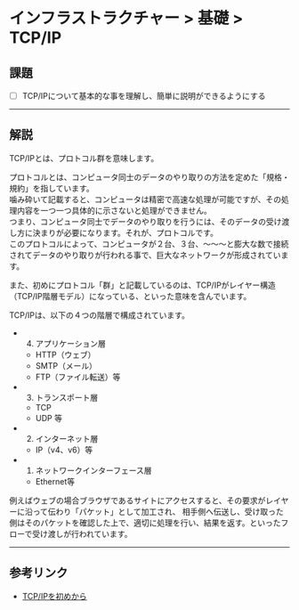 # インフラストラクチャー > 基礎 > TCP/IP

## 課題

- [ ] TCP/IPについて基本的な事を理解し、簡単に説明ができるようにする

---

## 解説

TCP/IPとは、プロトコル群を意味します。

プロトコルとは、コンピュータ同士のデータのやり取りの方法を定めた「規格・規約」を指しています。  
噛み砕いて記載すると、コンピュータは精密で高速な処理が可能ですが、その処理内容を一つ一つ具体的に示さないと処理ができません。  
つまり、コンピュータ同士でデータのやり取りを行うには、そのデータの受け渡し方に決まりが必要になります。それが、プロトコルです。  
このプロトコルによって、コンピュータが２台、３台、〜〜〜と膨大な数で接続されてデータのやり取りが行われる事で、巨大なネットワークが形成されています。

また、初めにプロトコル「群」と記載しているのは、TCP/IPがレイヤー構造（TCP/IP階層モデル）になっている、といった意味を含んでいます。

TCP/IPは、以下の４つの階層で構成されています。

- 4. アプリケーション層
  - HTTP（ウェブ）
  - SMTP（メール）
  - FTP（ファイル転送）等
- 3. トランスポート層
  - TCP
  - UDP 等
- 2. インターネット層
  - IP（v4、v6）等
- 1. ネットワークインターフェース層
  - Ethernet等

例えばウェブの場合ブラウザであるサイトにアクセスすると、その要求がレイヤーに沿って伝わり「パケット」として加工され、
相手側へ伝送し、受け取った側はそのパケットを確認した上で、適切に処理を行い、結果を返す。といったフローで受け渡しが行われています。

---

## 参考リンク

- [TCP/IPを初めから](http://www.infraexpert.com/study/tcpip.html)